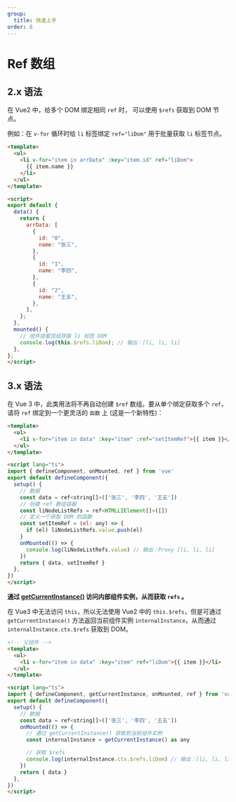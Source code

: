 ```yaml
---
group:
  title: 快速上手
order: 8
---
```

# Ref 数组

## 2.x 语法

在 Vue2 中，给多个 DOM 绑定相同 `ref` 时， 可以使用 `$refs` 获取到 DOM 节点。

例如：在 `v-for` 循环时给 `li` 标签绑定 `ref="liDom"` 用于批量获取 `li` 标签节点。

```html
<template>
  <ul>
    <li v-for="item in arrData" :key="item.id" ref="liDom">
      {{ item.name }}
    </li>
  </ul>
</template>

<script>
export default {
  data() {
    return {
      arrData: [
        {
          id: "0",
          name: "张三",
        },
        {
          id: "1",
          name: "李四",
        },
        {
          id: "2",
          name: "王五",
        },
      ],
    };
  },
  mounted() {
    // 组件挂载完成获取 li 标签 DOM
    console.log(this.$refs.liDom); // 输出：[li, li, li]
  },
};
</script>
```

## 3.x 语法

在 Vue 3 中，此类用法将不再自动创建 `$ref` 数组。要从单个绑定获取多个 `ref`，请将 `ref` 绑定到一个更灵活的 `函数` 上 (这是一个新特性)：

```html
<template>
  <ul>
    <li v-for="item in data" :key="item" :ref="setItemRef">{{ item }}</li>
  </ul>
</template>

<script lang="ts">
import { defineComponent, onMounted, ref } from 'vue'
export default defineComponent({
  setup() {
    // 数据
    const data = ref<string[]>(['张三', '李四', '王五'])
    // 创建 ref 数组容器
    const liNodeListRefs = ref<HTMLLIElement[]>([])
    // 定义一个获取 DOM 的函数
    const setItemRef = (el: any) => {
      if (el) liNodeListRefs.value.push(el)
    }
    onMounted(() => {
      console.log(liNodeListRefs.value) // 输出：Proxy [li, li, li]
    })
    return { data, setItemRef }
  },
})
</script>
```

**通过 [getCurrentInstance()](/vue3/start/get-current-instance) 访问内部组件实例，从而获取 `refs` 。**

在 Vue3 中无法访问 `this`，所以无法使用 Vue2 中的 `this.$refs`，但是可通过 `getCurrentInstance()` 方法返回当前组件实例 `internalInstance`，从而通过 `internalInstance.ctx.$refs` 获取到 DOM。

```html
<!-- 父组件 -->
<template>
  <ul>
    <li v-for="item in data" :key="item" ref="liDom">{{ item }}</li>
  </ul>
</template>

<script lang="ts">
import { defineComponent, getCurrentInstance, onMounted, ref } from 'vue'
export default defineComponent({
  setup() {
    // 数据
    const data = ref<string[]>(['张三', '李四', '王五'])
    onMounted(() => {
      // 通过 getCurrentInstance() 获取到当前组件实例
      const internalInstance = getCurrentInstance() as any

      // 获取 $refs
      console.log(internalInstance.ctx.$refs.liDom) // 输出：[li, li, li]
    })
    return { data }
  },
})
</script>
```
